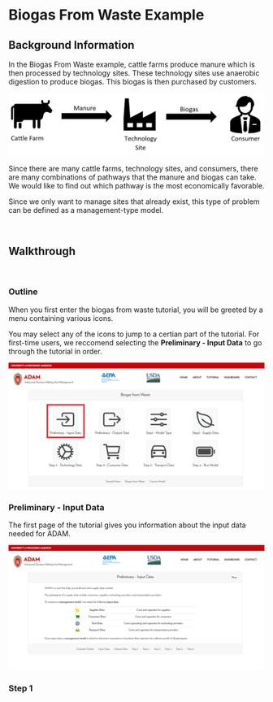 <h1>Biogas From Waste Example</h1> 

<h2>Background Information</h2> 

<p>In the Biogas From Waste example, cattle farms produce manure which is then processed by technology sites. These technology sites use anaerobic digestion to produce biogas. This biogas is then purchased by customers.</p>

<img src="Pictures\biogas_from_waste_ex\process.png">

<p>Since there are many cattle farms, technology sites, and consumers, there are many combinations of pathways that the manure and biogas can take. We would like to find out which pathway is the most economically favorable.</p>

<p>Since we only want to manage sites that already exist, this type of problem can be defined as a management-type model. </p>



<br>

<h2>Walkthrough</h2>

<br>
<h3>Outline</h3>

<p>When you first enter the biogas from waste tutorial, you will be greeted by a menu containing various icons.</p>

<p>You may select any of the icons to jump to a certian part of the tutorial. For first-time users, we reccomend selecting the <b>Preliminary - Input Data</b> to go through the tutorial in order.</p>

<img src="Pictures\biogas_from_waste_ex\overview.png">

<br>

<h3>Preliminary - Input Data</h3> 

<p>The first page of the tutorial gives you information about the input data needed for ADAM. </p>

<img src="Pictures\biogas_from_waste_ex\prelim.png">


<br>
<h3>Step 1</h3> 